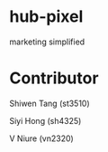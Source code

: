 # hub-pixel
marketing simplified 



# Contributor
Shiwen Tang (st3510)

Siyi Hong (sh4325)

V Niure (vn2320)

